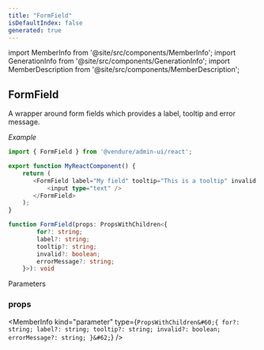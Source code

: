 ```yaml
---
title: "FormField"
isDefaultIndex: false
generated: true
---
```

<!-- This file was generated from the Vendure source. Do not modify. Instead, re-run the "docs:build" script -->
import MemberInfo from '@site/src/components/MemberInfo';
import GenerationInfo from '@site/src/components/GenerationInfo';
import MemberDescription from '@site/src/components/MemberDescription';


## FormField

<GenerationInfo sourceFile="packages/admin-ui/src/lib/react/src/react-components/FormField.tsx" sourceLine="22" packageName="@vendure/admin-ui" />

A wrapper around form fields which provides a label, tooltip and error message.

*Example*

```ts
import { FormField } from '@vendure/admin-ui/react';

export function MyReactComponent() {
    return (
       <FormField label="My field" tooltip="This is a tooltip" invalid errorMessage="This field is invalid">
           <input type="text" />
       </FormField>
    );
}
```

```ts title="Signature"
function FormField(props: PropsWithChildren<{
        for?: string;
        label?: string;
        tooltip?: string;
        invalid?: boolean;
        errorMessage?: string;
    }>): void
```
Parameters

### props

<MemberInfo kind="parameter" type={`PropsWithChildren&#60;{         for?: string;         label?: string;         tooltip?: string;         invalid?: boolean;         errorMessage?: string;     }&#62;`} />

